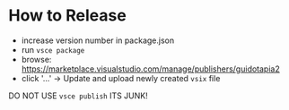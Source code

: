 # How to Release
- increase version number in package.json
- run `vsce package`
- browse: https://marketplace.visualstudio.com/manage/publishers/guidotapia2
- click '...' -> Update and upload newly created `vsix` file

DO NOT USE `vsce publish` ITS JUNK!